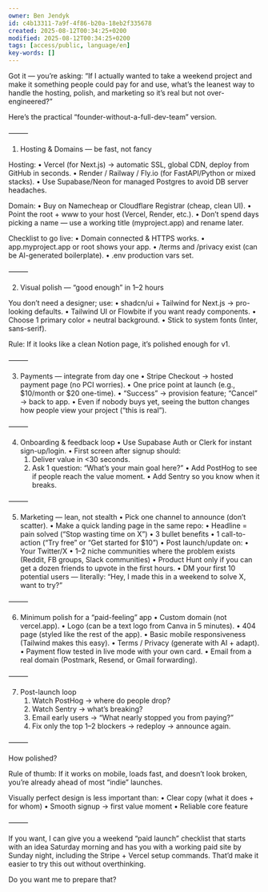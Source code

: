 ```yaml
---
owner: Ben Jendyk
id: c4b13311-7a9f-4f86-b20a-18eb2f335678
created: 2025-08-12T00:34:25+0200
modified: 2025-08-12T00:34:25+0200
tags: [access/public, language/en]
key-words: []
---
```


Got it — you’re asking: “If I actually wanted to take a weekend project and make it something people could pay for and use, what’s the leanest way to handle the hosting, polish, and marketing so it’s real but not over-engineered?”

Here’s the practical “founder-without-a-full-dev-team” version.

⸻

1. Hosting & Domains — be fast, not fancy

Hosting:
	•	Vercel (for Next.js) → automatic SSL, global CDN, deploy from GitHub in seconds.
	•	Render / Railway / Fly.io (for FastAPI/Python or mixed stacks).
	•	Use Supabase/Neon for managed Postgres to avoid DB server headaches.

Domain:
	•	Buy on Namecheap or Cloudflare Registrar (cheap, clean UI).
	•	Point the root + www to your host (Vercel, Render, etc.).
	•	Don’t spend days picking a name — use a working title (myproject.app) and rename later.

Checklist to go live:
	•	Domain connected & HTTPS works.
	•	app.myproject.app or root shows your app.
	•	/terms and /privacy exist (can be AI-generated boilerplate).
	•	.env production vars set.

⸻

2. Visual polish — “good enough” in 1–2 hours

You don’t need a designer; use:
	•	shadcn/ui + Tailwind for Next.js → pro-looking defaults.
	•	Tailwind UI or Flowbite if you want ready components.
	•	Choose 1 primary color + neutral background.
	•	Stick to system fonts (Inter, sans-serif).

Rule:
If it looks like a clean Notion page, it’s polished enough for v1.

⸻

3. Payments — integrate from day one
	•	Stripe Checkout → hosted payment page (no PCI worries).
	•	One price point at launch (e.g., $10/month or $20 one-time).
	•	“Success” → provision feature; “Cancel” → back to app.
	•	Even if nobody buys yet, seeing the button changes how people view your project (“this is real”).

⸻

4. Onboarding & feedback loop
	•	Use Supabase Auth or Clerk for instant sign-up/login.
	•	First screen after signup should:
	1.	Deliver value in <30 seconds.
	2.	Ask 1 question: “What’s your main goal here?”
	•	Add PostHog to see if people reach the value moment.
	•	Add Sentry so you know when it breaks.

⸻

5. Marketing — lean, not stealth
	•	Pick one channel to announce (don’t scatter).
	•	Make a quick landing page in the same repo:
	•	Headline = pain solved (“Stop wasting time on X”)
	•	3 bullet benefits
	•	1 call-to-action (“Try free” or “Get started for $10”)
	•	Post launch/update on:
	•	Your Twitter/X
	•	1–2 niche communities where the problem exists (Reddit, FB groups, Slack communities)
	•	Product Hunt only if you can get a dozen friends to upvote in the first hours.
	•	DM your first 10 potential users — literally: “Hey, I made this in a weekend to solve X, want to try?”

⸻

6. Minimum polish for a “paid-feeling” app
	•	Custom domain (not vercel.app).
	•	Logo (can be a text logo from Canva in 5 minutes).
	•	404 page (styled like the rest of the app).
	•	Basic mobile responsiveness (Tailwind makes this easy).
	•	Terms / Privacy (generate with AI + adapt).
	•	Payment flow tested in live mode with your own card.
	•	Email from a real domain (Postmark, Resend, or Gmail forwarding).

⸻

7. Post-launch loop
	1.	Watch PostHog → where do people drop?
	2.	Watch Sentry → what’s breaking?
	3.	Email early users → “What nearly stopped you from paying?”
	4.	Fix only the top 1–2 blockers → redeploy → announce again.

⸻

How polished?

Rule of thumb:
If it works on mobile, loads fast, and doesn’t look broken, you’re already ahead of most “indie” launches.

Visually perfect design is less important than:
	•	Clear copy (what it does + for whom)
	•	Smooth signup → first value moment
	•	Reliable core feature

⸻

If you want, I can give you a weekend “paid launch” checklist that starts with an idea Saturday morning and has you with a working paid site by Sunday night, including the Stripe + Vercel setup commands. That’d make it easier to try this out without overthinking.

Do you want me to prepare that?